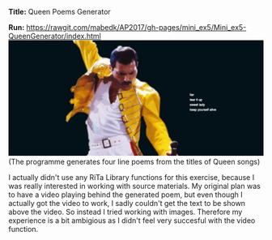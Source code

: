<b>Title:</b> Queen Poems Generator 

<b>Run:</b> https://rawgit.com/mabedk/AP2017/gh-pages/mini_ex5/Mini_ex5-QueenGenerator/index.html
![ScreenShot](https://github.com/mabedk/AP2017/blob/gh-pages/mini_ex5/screenshot%20of%20queen%20generator.png)
(The programme generates four line poems from the titles of Queen songs)

I actually didn't use any RiTa Library functions for this exercise, because I was really interested in working with source materials. My original plan was to have a video playing behind the generated poem, but even though I actually got the video to work, I sadly couldn't get the text to be shown above the video. So instead I tried working with images. Therefore my experience is a bit ambigious as I didn't feel very succesful with the video function.

